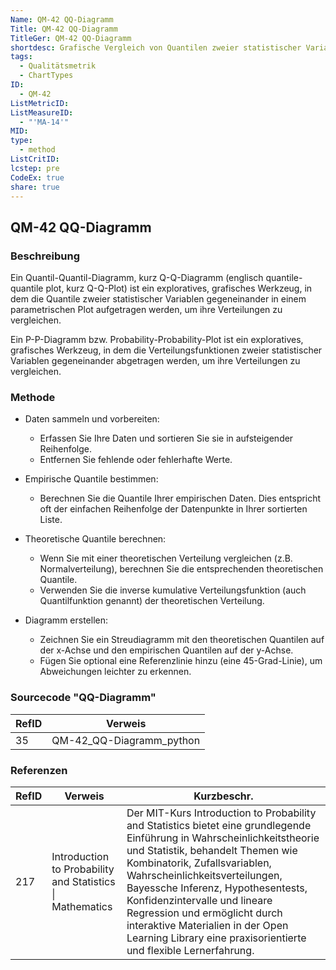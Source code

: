 ```yaml
---
Name: QM-42 QQ-Diagramm
Title: QM-42 QQ-Diagramm
TitleGer: QM-42 QQ-Diagramm
shortdesc: Grafische Vergleich von Quantilen zweier statistischer Variablen.
tags:
  - Qualitätsmetrik
  - ChartTypes
ID:
  - QM-42
ListMetricID: 
ListMeasureID:
  - "'MA-14'"
MID: 
type:
  - method
ListCritID: 
lcstep: pre
CodeEx: true
share: true
---
```

## QM-42 QQ-Diagramm

### Beschreibung

Ein Quantil-Quantil-Diagramm, kurz Q-Q-Diagramm (englisch quantile-quantile plot, kurz Q-Q-Plot) ist ein exploratives, grafisches Werkzeug, in dem die Quantile zweier statistischer Variablen gegeneinander in einem parametrischen Plot aufgetragen werden, um ihre Verteilungen zu vergleichen.

Ein P-P-Diagramm bzw. Probability-Probability-Plot ist ein exploratives, grafisches Werkzeug, in dem die Verteilungsfunktionen zweier statistischer Variablen gegeneinander abgetragen werden, um ihre Verteilungen zu vergleichen.

### Methode

- Daten sammeln und vorbereiten:
    - Erfassen Sie Ihre Daten und sortieren Sie sie in aufsteigender Reihenfolge.
    - Entfernen Sie fehlende oder fehlerhafte Werte.

- Empirische Quantile bestimmen:
    - Berechnen Sie die Quantile Ihrer empirischen Daten. Dies entspricht oft der einfachen Reihenfolge der Datenpunkte in Ihrer sortierten Liste.

- Theoretische Quantile berechnen:
    - Wenn Sie mit einer theoretischen Verteilung vergleichen (z.B. Normalverteilung), berechnen Sie die entsprechenden theoretischen Quantile.
    - Verwenden Sie die inverse kumulative Verteilungsfunktion (auch Quantilfunktion genannt) der theoretischen Verteilung.

- Diagramm erstellen:
    - Zeichnen Sie ein Streudiagramm mit den theoretischen Quantilen auf der x-Achse und den empirischen Quantilen auf der y-Achse.
    - Fügen Sie optional eine Referenzlinie hinzu (eine 45-Grad-Linie), um Abweichungen leichter zu erkennen.


### Sourcecode "QQ-Diagramm"

| RefID | Verweis                  |
| ----- | ------------------------ |
| 35    | QM-42_QQ-Diagramm_python |



### Referenzen

| RefID | Verweis                                                     | Kurzbeschr.                                                                                                                                                                                                                                                                                                                                                                                                                                 |
| ----- | ----------------------------------------------------------- | ------------------------------------------------------------------------------------------------------------------------------------------------------------------------------------------------------------------------------------------------------------------------------------------------------------------------------------------------------------------------------------------------------------------------------------------- |
| 217   |  Introduction to Probability and Statistics \| Mathematics  | Der MIT-Kurs Introduction to Probability and Statistics bietet eine grundlegende Einführung in Wahrscheinlichkeitstheorie und Statistik, behandelt Themen wie Kombinatorik, Zufallsvariablen, Wahrscheinlichkeitsverteilungen, Bayessche Inferenz, Hypothesentests, Konfidenzintervalle und lineare Regression und ermöglicht durch interaktive Materialien in der Open Learning Library eine praxisorientierte und flexible Lernerfahrung. |



